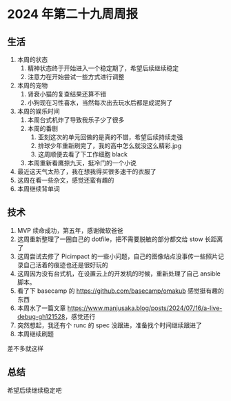 # 2024 年第二十九周周报

## 生活

1. 本周的状态
    1. 精神状态终于开始进入一个稳定期了，希望后续继续稳定
    2. 注意力在开始尝试一些方式进行调整
2. 本周的宠物
    1. 肾衰小猫的复查结果还算不错
    2. 小狗现在习性喜水，当然每次出去玩水后都是成泥狗了
3. 本周的娱乐时间
    1. 本周台式机炸了导致我乐子少了很多
    2. 本周的番剧
        1. 亚刻这次的单元回做的是真的不错，希望后续持续走强
        2. 排球少年重新刷完了，我的高中怎么就没这么精彩.jpg
        3. 这周顺便去看了下工作细胞 black
    3. 本周重新看鹰掠九天，挺冷门的一个小说
4. 最近这天气太热了，我在想我得买很多速干的衣服了
5. 这周在看一些杂文，感觉还蛮有趣的
6. 本周继续背单词

## 技术

1. MVP 续命成功，第五年，感谢微软爸爸
2. 这周重新整理了一圈自己的 dotfile，把不需要脱敏的部分都交给 stow 长距离了
3. 这周尝试去修了 Picimpact 的一些小问题，自己的图像站点没事传一些照片记录自己活着的痕迹也还是很好玩的
4. 这周因为没有台式机，在设置云上的开发机的时候，重新处理了自己 ansible 脚本。
5. 看了下 basecamp 的 <https://github.com/basecamp/omakub> 感觉挺有趣的东西
6. 本周水了一篇文章 <https://www.manjusaka.blog/posts/2024/07/16/a-live-debug-gh121528>，感觉还行
7. 突然想起，我还有个 runc 的 spec 没跟进，准备找个时间继续跟进了
8. 本周继续刷题

差不多就这样

## 总结

希望后续继续稳定吧
